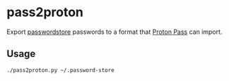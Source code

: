 # pass2proton

Export [passwordstore](https://www.passwordstore.org/) passwords to a format that [Proton Pass](https://proton.me/pass) can import.


## Usage

```shell
./pass2proton.py ~/.password-store
```
